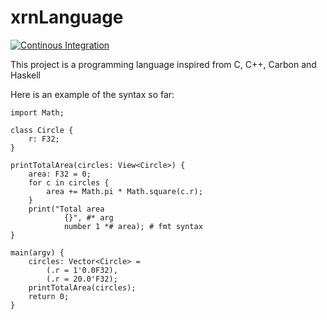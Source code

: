 # xrnLanguage
[![Continous Integration](https://github.com/DiantArts/xrnLanguage/actions/workflows/continuous-integration.yml/badge.svg)](https://github.com/DiantArts/xrnLanguage/actions/workflows/continuous-integration.yml)

This project is a programming language inspired from C, C++, Carbon and Haskell

Here is an example of the syntax so far:
```
import Math;

class Circle {
    r: F32;
}

printTotalArea(circles: View<Circle>) {
    area: F32 = 0;
    for c in circles {
        area += Math.pi * Math.square(c.r);
    }
    print("Total area
            {}", #* arg
            number 1 *# area); # fmt syntax
}

main(argv) {
    circles: Vector<Circle> =
        (.r = 1'0.0F32),
        (.r = 20.0'F32);
    printTotalArea(circles);
    return 0;
}
```
